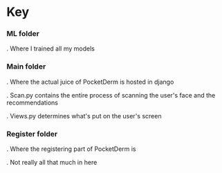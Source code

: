 # Key
### ML folder
. Where I trained all my models
### Main folder
. Where the actual juice of PocketDerm is hosted in django


. Scan.py contains the entire process of scanning the user's face and the recommendations


. Views.py determines what's put on the user's screen
### Register folder
. Where the registering part of PocketDerm is


. Not really all that much in here


